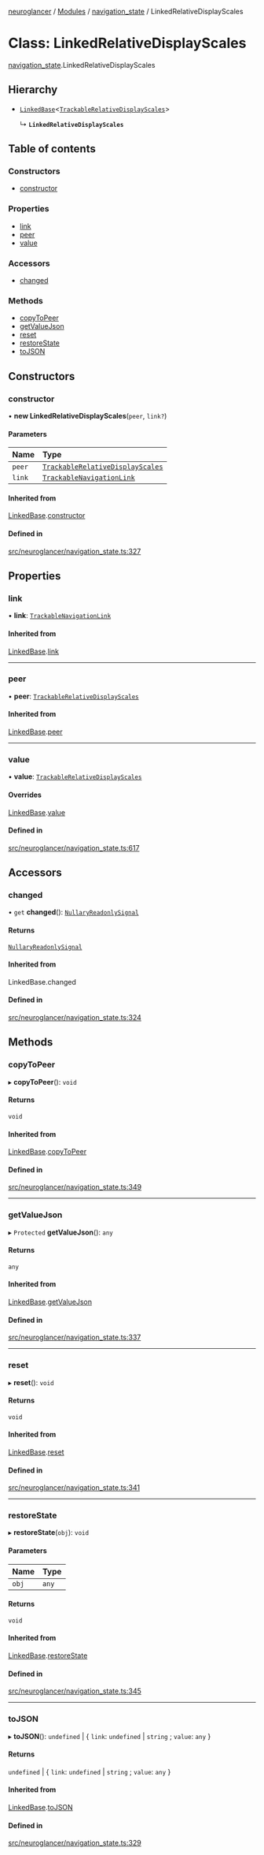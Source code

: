 [neuroglancer](../README.md) / [Modules](../modules.md) / [navigation\_state](../modules/navigation_state.md) / LinkedRelativeDisplayScales

# Class: LinkedRelativeDisplayScales

[navigation_state](../modules/navigation_state.md).LinkedRelativeDisplayScales

## Hierarchy

- [`LinkedBase`](navigation_state._internal_.LinkedBase.md)<[`TrackableRelativeDisplayScales`](navigation_state.TrackableRelativeDisplayScales.md)\>

  ↳ **`LinkedRelativeDisplayScales`**

## Table of contents

### Constructors

- [constructor](navigation_state.LinkedRelativeDisplayScales.md#constructor)

### Properties

- [link](navigation_state.LinkedRelativeDisplayScales.md#link)
- [peer](navigation_state.LinkedRelativeDisplayScales.md#peer)
- [value](navigation_state.LinkedRelativeDisplayScales.md#value)

### Accessors

- [changed](navigation_state.LinkedRelativeDisplayScales.md#changed)

### Methods

- [copyToPeer](navigation_state.LinkedRelativeDisplayScales.md#copytopeer)
- [getValueJson](navigation_state.LinkedRelativeDisplayScales.md#getvaluejson)
- [reset](navigation_state.LinkedRelativeDisplayScales.md#reset)
- [restoreState](navigation_state.LinkedRelativeDisplayScales.md#restorestate)
- [toJSON](navigation_state.LinkedRelativeDisplayScales.md#tojson)

## Constructors

### constructor

• **new LinkedRelativeDisplayScales**(`peer`, `link?`)

#### Parameters

| Name | Type |
| :------ | :------ |
| `peer` | [`TrackableRelativeDisplayScales`](navigation_state.TrackableRelativeDisplayScales.md) |
| `link` | [`TrackableNavigationLink`](navigation_state.TrackableNavigationLink.md) |

#### Inherited from

[LinkedBase](navigation_state._internal_.LinkedBase.md).[constructor](navigation_state._internal_.LinkedBase.md#constructor)

#### Defined in

[src/neuroglancer/navigation_state.ts:327](https://github.com/ActiveBrainAtlas2/neuroglancer/blob/540617bc/src/neuroglancer/navigation_state.ts#L327)

## Properties

### link

• **link**: [`TrackableNavigationLink`](navigation_state.TrackableNavigationLink.md)

#### Inherited from

[LinkedBase](navigation_state._internal_.LinkedBase.md).[link](navigation_state._internal_.LinkedBase.md#link)

___

### peer

• **peer**: [`TrackableRelativeDisplayScales`](navigation_state.TrackableRelativeDisplayScales.md)

#### Inherited from

[LinkedBase](navigation_state._internal_.LinkedBase.md).[peer](navigation_state._internal_.LinkedBase.md#peer)

___

### value

• **value**: [`TrackableRelativeDisplayScales`](navigation_state.TrackableRelativeDisplayScales.md)

#### Overrides

[LinkedBase](navigation_state._internal_.LinkedBase.md).[value](navigation_state._internal_.LinkedBase.md#value)

#### Defined in

[src/neuroglancer/navigation_state.ts:617](https://github.com/ActiveBrainAtlas2/neuroglancer/blob/540617bc/src/neuroglancer/navigation_state.ts#L617)

## Accessors

### changed

• `get` **changed**(): [`NullaryReadonlySignal`](../modules/coordinate_transform._internal_.md#nullaryreadonlysignal)

#### Returns

[`NullaryReadonlySignal`](../modules/coordinate_transform._internal_.md#nullaryreadonlysignal)

#### Inherited from

LinkedBase.changed

#### Defined in

[src/neuroglancer/navigation_state.ts:324](https://github.com/ActiveBrainAtlas2/neuroglancer/blob/540617bc/src/neuroglancer/navigation_state.ts#L324)

## Methods

### copyToPeer

▸ **copyToPeer**(): `void`

#### Returns

`void`

#### Inherited from

[LinkedBase](navigation_state._internal_.LinkedBase.md).[copyToPeer](navigation_state._internal_.LinkedBase.md#copytopeer)

#### Defined in

[src/neuroglancer/navigation_state.ts:349](https://github.com/ActiveBrainAtlas2/neuroglancer/blob/540617bc/src/neuroglancer/navigation_state.ts#L349)

___

### getValueJson

▸ `Protected` **getValueJson**(): `any`

#### Returns

`any`

#### Inherited from

[LinkedBase](navigation_state._internal_.LinkedBase.md).[getValueJson](navigation_state._internal_.LinkedBase.md#getvaluejson)

#### Defined in

[src/neuroglancer/navigation_state.ts:337](https://github.com/ActiveBrainAtlas2/neuroglancer/blob/540617bc/src/neuroglancer/navigation_state.ts#L337)

___

### reset

▸ **reset**(): `void`

#### Returns

`void`

#### Inherited from

[LinkedBase](navigation_state._internal_.LinkedBase.md).[reset](navigation_state._internal_.LinkedBase.md#reset)

#### Defined in

[src/neuroglancer/navigation_state.ts:341](https://github.com/ActiveBrainAtlas2/neuroglancer/blob/540617bc/src/neuroglancer/navigation_state.ts#L341)

___

### restoreState

▸ **restoreState**(`obj`): `void`

#### Parameters

| Name | Type |
| :------ | :------ |
| `obj` | `any` |

#### Returns

`void`

#### Inherited from

[LinkedBase](navigation_state._internal_.LinkedBase.md).[restoreState](navigation_state._internal_.LinkedBase.md#restorestate)

#### Defined in

[src/neuroglancer/navigation_state.ts:345](https://github.com/ActiveBrainAtlas2/neuroglancer/blob/540617bc/src/neuroglancer/navigation_state.ts#L345)

___

### toJSON

▸ **toJSON**(): `undefined` \| { `link`: `undefined` \| `string` ; `value`: `any`  }

#### Returns

`undefined` \| { `link`: `undefined` \| `string` ; `value`: `any`  }

#### Inherited from

[LinkedBase](navigation_state._internal_.LinkedBase.md).[toJSON](navigation_state._internal_.LinkedBase.md#tojson)

#### Defined in

[src/neuroglancer/navigation_state.ts:329](https://github.com/ActiveBrainAtlas2/neuroglancer/blob/540617bc/src/neuroglancer/navigation_state.ts#L329)
